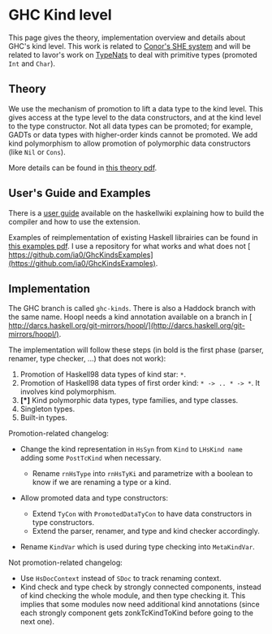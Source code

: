 # GHC Kind level


This page gives the theory, implementation overview and details about GHC's kind level.  This work is related to [ Conor's SHE system](http://personal.cis.strath.ac.uk/~conor/pub/she/) and will be related to Iavor's work on [TypeNats](type-nats) to deal with primitive types (promoted `Int` and `Char`).

## Theory


We use the mechanism of promotion to lift a data type to the kind level.  This gives access at the type level to the data constructors, and at the kind level to the type constructor.  Not all data types can be promoted; for example, GADTs or data types with higher-order kinds cannot be promoted.  We add kind polymorphism to allow promotion of polymorphic data constructors (like `Nil` or `Cons`).


More details can be found in [ this theory pdf](http://gallium.inria.fr/~jcretin/ghc/theory.pdf).

## User's Guide and Examples


There is a [ user guide](http://haskell.org/haskellwiki/GHC/Kinds) available on the haskellwiki explaining how to build the compiler and how to use the extension.


Examples of reimplementation of existing Haskell librairies can be found in [ this examples pdf](http://gallium.inria.fr/~jcretin/ghc/examples.pdf).  I use a repository for what works and what does not [ https://github.com/ia0/GhcKindsExamples](https://github.com/ia0/GhcKindsExamples).

## Implementation


The GHC branch is called `ghc-kinds`.  There is also a Haddock branch with the same name.  Hoopl needs a kind annotation available on a branch in [ http://darcs.haskell.org/git-mirrors/hoopl/](http://darcs.haskell.org/git-mirrors/hoopl/).


The implementation will follow these steps (in bold is the first phase (parser, renamer, type checker, ...) that does not work):

1. Promotion of Haskell98 data types of kind star: `*`.
1. Promotion of Haskell98 data types of first order kind: `* -> .. * -> *`. It involves kind polymorphism.
1. **\[\*\]** Kind polymorphic data types, type families, and type classes.
1. Singleton types.
1. Built-in types.


Promotion-related changelog:

- Change the kind representation in `HsSyn` from `Kind` to `LHsKind name` adding some `PostTcKind` when necessary.

  - Rename `rnHsType` into `rnHsTyKi` and parametrize with a boolean to know if we are renaming a type or a kind.
- Allow promoted data and type constructors:

  - Extend `TyCon` with `PromotedDataTyCon` to have data constructors in type constructors.
  - Extend the parser, renamer, and type and kind checker accordingly.
- Rename `KindVar` which is used during type checking into `MetaKindVar`.


Not promotion-related changelog:

- Use `HsDocContext` instead of `SDoc` to track renaming context.
- Kind check and type check by strongly connected components, instead of kind checking the whole module, and then type checking it.  This implies that some modules now need additional kind annotations (since each strongly component gets zonkTcKindToKind before going to the next one).
